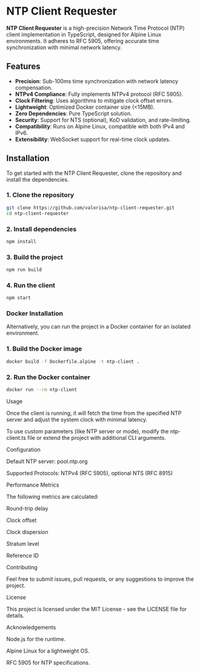 # NTP Client Requester

**NTP Client Requester** is a high-precision Network Time Protocol (NTP) client implementation in TypeScript, designed for Alpine Linux environments. It adheres to RFC 5905, offering accurate time synchronization with minimal network latency.

## Features

- **Precision**: Sub-100ms time synchronization with network latency compensation.
- **NTPv4 Compliance**: Fully implements NTPv4 protocol (RFC 5905).
- **Clock Filtering**: Uses algorithms to mitigate clock offset errors.
- **Lightweight**: Optimized Docker container size (<15MB).
- **Zero Dependencies**: Pure TypeScript solution.
- **Security**: Support for NTS (optional), KoD validation, and rate-limiting.
- **Compatibility**: Runs on Alpine Linux, compatible with both IPv4 and IPv6.
- **Extensibility**: WebSocket support for real-time clock updates.

## Installation

To get started with the NTP Client Requester, clone the repository and install the dependencies.

### 1. Clone the repository
```bash
git clone https://github.com/valorisa/ntp-client-requester.git
cd ntp-client-requester
```
### 2. Install dependencies
```bash
npm install
```
### 3. Build the project
```bash
npm run build
```
### 4. Run the client
```bash
npm start
```
### Docker Installation

Alternatively, you can run the project in a Docker container for an isolated environment.

### 1. Build the Docker image
```bash
docker build -f Dockerfile.alpine -t ntp-client .
```
### 2. Run the Docker container
```bash
docker run --rm ntp-client
```
Usage

Once the client is running, it will fetch the time from the specified NTP server and adjust the system clock with minimal latency.

To use custom parameters (like NTP server or mode), modify the ntp-client.ts file or extend the project with additional CLI arguments.

Configuration

Default NTP server: pool.ntp.org

Supported Protocols: NTPv4 (RFC 5905), optional NTS (RFC 8915)


Performance Metrics

The following metrics are calculated:

Round-trip delay

Clock offset

Clock dispersion

Stratum level

Reference ID


Contributing

Feel free to submit issues, pull requests, or any suggestions to improve the project.


License

This project is licensed under the MIT License - see the LICENSE file for details.

Acknowledgements

Node.js for the runtime.

Alpine Linux for a lightweight OS.

RFC 5905 for NTP specifications.
